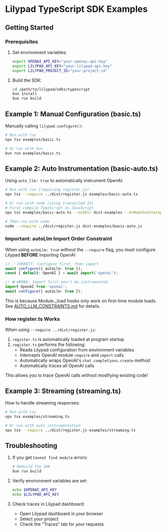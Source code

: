 # Lilypad TypeScript SDK Examples

## Getting Started

### Prerequisites

1. Set environment variables:

   ```bash
   export OPENAI_API_KEY="your-openai-api-key"
   export LILYPAD_API_KEY="your-lilypad-api-key"
   export LILYPAD_PROJECT_ID="your-project-id"
   ```

2. Build the SDK:
   ```bash
   cd /path/to/lilypad/sdks/typescript
   bun install
   bun run build
   ```

## Example 1: Manual Configuration (basic.ts)

Manually calling `lilypad.configure()`:

```bash
# Run with tsx
npx tsx examples/basic.ts

# Or run with bun
bun run examples/basic.ts
```

## Example 2: Auto Instrumentation (basic-auto.ts)

Using `auto_llm: true` to automatically instrument OpenAI:

```bash
# Run with tsx (requiring register.js)
npx tsx --require ../dist/register.js examples/basic-auto.ts

# Or run with node (using transpiled JS)
# First compile TypeScript to JavaScript
npx tsc examples/basic-auto.ts --outDir dist-examples --esModuleInterop --module commonjs --target es2018

# Then run with node
node --require ../dist/register.js dist-examples/basic-auto.js
```

### Important: autoLlm Import Order Constraint

When using `autoLlm: true` without the `--require` flag, you must configure Lilypad **BEFORE** importing OpenAI:

```typescript
// ✅ CORRECT: Configure first, then import
await configure({ autoLlm: true });
const { default: OpenAI } = await import('openai');

// ❌ WRONG: Import first won't be instrumented
import OpenAI from 'openai';
await configure({ autoLlm: true });
```

This is because Module.\_load hooks only work on first-time module loads. See [AUTO_LLM_CONSTRAINTS.md](../AUTO_LLM_CONSTRAINTS.md) for details.

### How register.ts Works

When using `--require ../dist/register.js`:

1. `register.ts` is automatically loaded at program startup
2. `register.ts` performs the following:
   - Reads Lilypad configuration from environment variables
   - Intercepts OpenAI module `require` and `import` calls
   - Automatically wraps OpenAI's `chat.completions.create` method
   - Automatically traces all OpenAI calls

This allows you to trace OpenAI calls without modifying existing code!

## Example 3: Streaming (streaming.ts)

How to handle streaming responses:

```bash
# Run with tsx
npx tsx examples/streaming.ts

# Or run with auto instrumentation
npx tsx --require ../dist/register.js examples/streaming.ts
```

## Troubleshooting

1. If you get `Cannot find module` errors:

   ```bash
   # Rebuild the SDK
   bun run build
   ```

2. Verify environment variables are set:

   ```bash
   echo $OPENAI_API_KEY
   echo $LILYPAD_API_KEY
   ```

3. Check traces in Lilypad dashboard:
   - Open Lilypad dashboard in your browser
   - Select your project
   - Check the "Traces" tab for your requests
